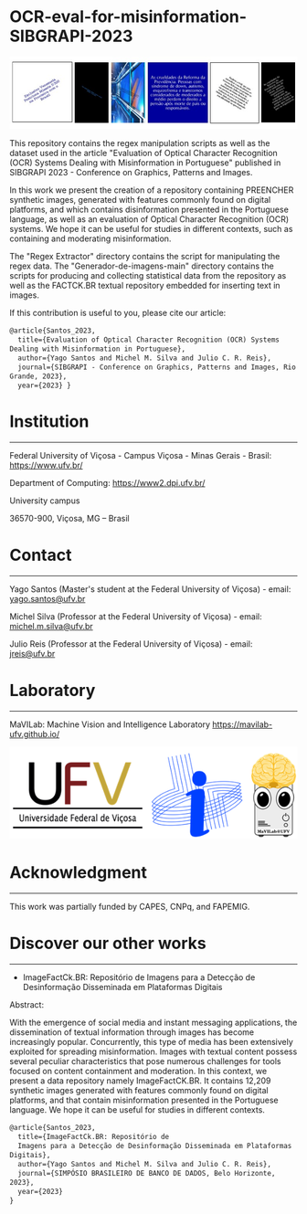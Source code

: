 # OCR-eval-for-misinformation-SIBGRAPI-2023
![alt text](https://github.com/MaVILab-UFV/OCR-eval-for-misinformation-SIBGRAPI-2023/blob/main/Illustrations%20for%20the%20readme/Exemplos.jpg?raw=true)

This repository contains the regex manipulation scripts as well as the dataset used in the article "Evaluation of Optical Character Recognition (OCR) Systems Dealing with Misinformation in Portuguese" published in SIBGRAPI 2023 - Conference on Graphics, Patterns and Images.

In this work we present the creation of a repository containing PREENCHER synthetic images, generated with features commonly found on digital platforms, and which contains disinformation presented in the Portuguese language, as well as an evaluation of Optical Character Recognition (OCR) systems. We hope it can be useful for studies in different contexts, such as containing and moderating misinformation.

The "Regex Extractor" directory contains the script for manipulating the regex data. The "Generador-de-imagens-main" directory contains the scripts for producing and collecting statistical data from the repository as well as the FACTCK.BR textual repository embedded for inserting text in images.

If this contribution is useful to you, please cite our article:

```
@article{Santos_2023,
  title={Evaluation of Optical Character Recognition (OCR) Systems Dealing with Misinformation in Portuguese},
  author={Yago Santos and Michel M. Silva and Julio C. R. Reis},
  journal={SIBGRAPI - Conference on Graphics, Patterns and Images, Rio Grande, 2023},
  year={2023} }
```
# Institution
_________________________________________________________________________________________________
Federal University of Viçosa - Campus Viçosa - Minas Gerais - Brasil: https://www.ufv.br/

Department of Computing: https://www2.dpi.ufv.br/

University campus

36570-900, Viçosa, MG – Brasil

# Contact
_________________________________________________________________________________________________
Yago Santos (Master's student at the Federal University of Viçosa) - email: yago.santos@ufv.br

Michel Silva (Professor at the Federal University of Viçosa) - email: michel.m.silva@ufv.br

Julio Reis (Professor at the Federal University of Viçosa) - email: jreis@ufv.br

# Laboratory
_________________________________________________________________________________________________
MaVILab: Machine Vision and Intelligence Laboratory https://mavilab-ufv.github.io/

![alt text](https://github.com/MaVILab-UFV/OCR-eval-for-misinformation-SIBGRAPI-2023/blob/main/Illustrations%20for%20the%20readme/Logomarcas.png?raw=true)

# Acknowledgment
_________________________________________________________________________________________________
This work was partially funded by CAPES, CNPq, and FAPEMIG.

# Discover our other works
_________________________________________________________________________________________________
* ImageFactCk.BR: Repositório de Imagens para a Detecção de Desinformação Disseminada em Plataformas Digitais

Abstract:

With the emergence of social media and instant messaging applications, the dissemination of textual information through images has become increasingly popular. Concurrently, this type of media has been extensively exploited for spreading misinformation. Images with textual content possess several peculiar characteristics that pose numerous challenges for tools focused on content containment and moderation. In this context, we present a data repository namely ImageFactCK.BR. It contains 12,209 synthetic images generated with features commonly found on digital platforms, and that contain misinformation presented in the Portuguese language. We hope it can be useful for studies in different contexts.

```
@article{Santos_2023,
  title={ImageFactCk.BR: Repositório de 
  Imagens para a Detecção de Desinformação Disseminada em Plataformas Digitais},
  author={Yago Santos and Michel M. Silva and Julio C. R. Reis},
  journal={SIMPÓSIO BRASILEIRO DE BANCO DE DADOS, Belo Horizonte, 2023},
  year={2023}
}
```

